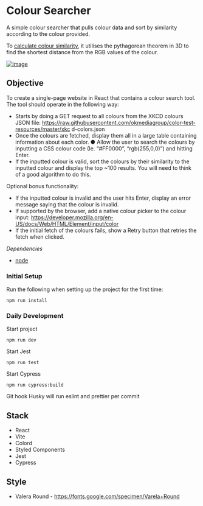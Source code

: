 # Colour Searcher

A simple colour searcher that pulls colour data and sort by similarity according to the colour provided.

To [calculate colour similarity](https://github.com/hjpunzalan/colour-searcher/blob/0a75a69de19db310807887cae05e36fbeaa74cfc/src/lib/utils.ts#L5), it utilises the pythagorean theorem in 3D to find the shortest distance from the RGB values of the colour.

[![image](https://user-images.githubusercontent.com/47600145/212788889-f138a700-a124-450f-b00d-ce830d9deedd.png)](https://www.mathsisfun.com/geometry/images/pythagoras-3d-a.svg)

## Objective

To create a single-page website in React that contains a colour search tool. The tool should
operate in the following way:

- Starts by doing a GET request to all colours from the XKCD colours JSON file:
  https://raw.githubusercontent.com/okmediagroup/color-test-resources/master/xkc
  d-colors.json
- Once the colours are fetched, display them all in a large table containing information
  about each color.
  ● Allow the user to search the colours by inputting a CSS colour code (Ie. “#FF0000”,
  “rgb(255,0,0)”) and hitting Enter.
- If the inputted colour is valid, sort the colours by their similarity to the inputted
  colour and display the top ~100 results. You will need to think of a good algorithm to
  do this.

Optional bonus functionality:

- If the inputted colour is invalid and the user hits Enter, display an error message
  saying that the colour is invalid.
- If supported by the browser, add a native colour picker to the colour input:
  https://developer.mozilla.org/en-US/docs/Web/HTML/Element/input/color
- If the initial fetch of the colours fails, show a Retry button that retries the fetch when
  clicked.

_Dependencies_

- [node](https://nodejs.org/en/)

### **Initial Setup**

Run the following when setting up the project for the first time:

```
npm run install
```

### **Daily Development**

Start project

```
npm run dev
```

Start Jest

```
npm run test
```

Start Cypress

```
npm run cypress:build
```

Git hook Husky will run eslint and prettier per commit

## Stack

- React
- Vite
- Colord
- Styled Components
- Jest
- Cypress

## Style

- Valera Round - https://fonts.google.com/specimen/Varela+Round
